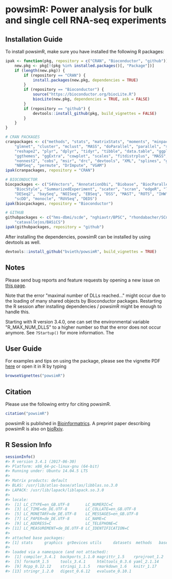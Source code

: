 
<!-- README.md is generated from README.Rmd. Please edit that file -->
powsimR: Power analysis for bulk and single cell RNA-seq experiments
====================================================================

Installation Guide
------------------

To install powsimR, make sure you have installed the following R packages:

``` r
ipak <- function(pkg, repository = c("CRAN", "Bioconductor", "github")) {
    new.pkg <- pkg[!(pkg %in% installed.packages()[, "Package"])]
    if (length(new.pkg)) {
        if (repository == "CRAN") {
            install.packages(new.pkg, dependencies = TRUE)
        }
        if (repository == "Bioconductor") {
            source("https://bioconductor.org/biocLite.R")
            biocLite(new.pkg, dependencies = TRUE, ask = FALSE)
        }
        if (repository == "github") {
            devtools::install_github(pkg, build_vignettes = FALSE)
        }
    }
}

# CRAN PACKAGES
cranpackages <- c("methods", "stats", "matrixStats", "moments", "minpack.lm", 
    "glmnet", "cluster", "mclust", "MASS", "doParallel", "parallel", "snow", 
    "reshape2", "plyr", "dplyr", "tidyr", "tibble", "data.table", "ggplot2", 
    "ggthemes", "ggExtra", "cowplot", "scales", "fitdistrplus", "MASS", "pscl", 
    "nonnest2", "cobs", "msir", "drc", "devtools", "XML", "splines", "gtools", 
    "NBPSeq", "permute", "DrImpute", "VGAM")
ipak(cranpackages, repository = "CRAN")

# BIOCONDUCTOR
biocpackages <- c("S4Vectors", "AnnotationDbi", "Biobase", "BiocParallel", "BiocGenerics", 
    "BiocStyle", "SummarizedExperiment", "scater", "scran", "edgeR", "limma", 
    "DESeq2", "baySeq", "NOISeq", "EBSeq", "DSS", "MAST", "ROTS", "IHW", "qvalue", 
    "scDD", "monocle", "RUVSeq", "DEDS")
ipak(biocpackages, repository = "Bioconductor")

# GITHUB
githubpackages <- c("hms-dbmi/scde", "nghiavtr/BPSC", "rhondabacher/SCnorm", 
    "catavallejos/BASiCS")
ipak(githubpackages, repository = "github")
```

After installing the dependencies, powsimR can be installed by using devtools as well.

``` r
devtools::install_github("bvieth/powsimR", build_vignettes = TRUE)
```

Notes
-----

Please send bug reports and feature requests by opening a new issue on [this page](https://github.com/bvieth/powsimR/issues).

Note that the error "maximal number of DLLs reached..." might occur due to the loading of many shared objects by Bioconductor packages. Restarting the R session after installing dependencies / powsimR might be enough to handle this.

Starting with R version 3.4.0, one can set the environmental variable "R\_MAX\_NUM\_DLLS" to a higher number so that the error does not occur anymore. See `?Startup()` for more information. The

User Guide
----------

For examples and tips on using the package, please see the vignette PDF [here](https://github.com/bvieth/powsimR/tree/master/vignettes/powsimR.pdf) or open it in R by typing

``` r
browseVignettes("powsimR")
```

Citation
--------

Please use the following entry for citing powsimR.

``` r
citation("powsimR")
```

powsimR is published in [Bioinformatrics](https://doi.org/10.1101/117150). A preprint paper describing powsimR is also on [bioRxiv](https://doi.org/10.1101/117150).

R Session Info
--------------

``` r
sessionInfo()
#> R version 3.4.1 (2017-06-30)
#> Platform: x86_64-pc-linux-gnu (64-bit)
#> Running under: Ubuntu 14.04.5 LTS
#> 
#> Matrix products: default
#> BLAS: /usr/lib/atlas-base/atlas/libblas.so.3.0
#> LAPACK: /usr/lib/lapack/liblapack.so.3.0
#> 
#> locale:
#>  [1] LC_CTYPE=en_GB.UTF-8       LC_NUMERIC=C              
#>  [3] LC_TIME=de_DE.UTF-8        LC_COLLATE=en_GB.UTF-8    
#>  [5] LC_MONETARY=de_DE.UTF-8    LC_MESSAGES=en_GB.UTF-8   
#>  [7] LC_PAPER=de_DE.UTF-8       LC_NAME=C                 
#>  [9] LC_ADDRESS=C               LC_TELEPHONE=C            
#> [11] LC_MEASUREMENT=de_DE.UTF-8 LC_IDENTIFICATION=C       
#> 
#> attached base packages:
#> [1] stats     graphics  grDevices utils     datasets  methods   base     
#> 
#> loaded via a namespace (and not attached):
#>  [1] compiler_3.4.1  backports_1.1.0 magrittr_1.5    rprojroot_1.2  
#>  [5] formatR_1.5     tools_3.4.1     htmltools_0.3.6 yaml_2.1.14    
#>  [9] Rcpp_0.12.12    stringi_1.1.5   rmarkdown_1.6   knitr_1.17     
#> [13] stringr_1.2.0   digest_0.6.12   evaluate_0.10.1
```
